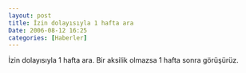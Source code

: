 ```yaml
---
layout: post
title: İzin dolayısıyla 1 hafta ara
Date: 2006-08-12 16:25
categories: [Haberler]
---
```


İzin dolayısıyla 1 hafta ara. Bir aksilik olmazsa 1 hafta sonra
görüşürüz.
